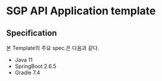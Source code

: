 # SGP API Application template

## Specification

본 Template의 주요 spec.은 다음과 같다.

- Java 11
- SpringBoot 2.6.5
- Gradle 7.4

